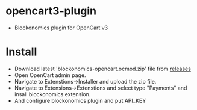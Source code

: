 # opencart3-plugin
  * Blockonomics plugin for OpenCart v3
# Install 
  * Download latest 'blockonomics-opencart.ocmod.zip' file from [releases](https://github.com/blockonomics/opencart3-plugin/releases)
  * Open OpenCart admin page.
  * Navigate to Extenstions->Installer and upload the zip file.
  * Navigate to Extensions->Extenstions and select type "Payments" and insall blockonomics extension.
  * And configure blockonomics plugin and put API_KEY
